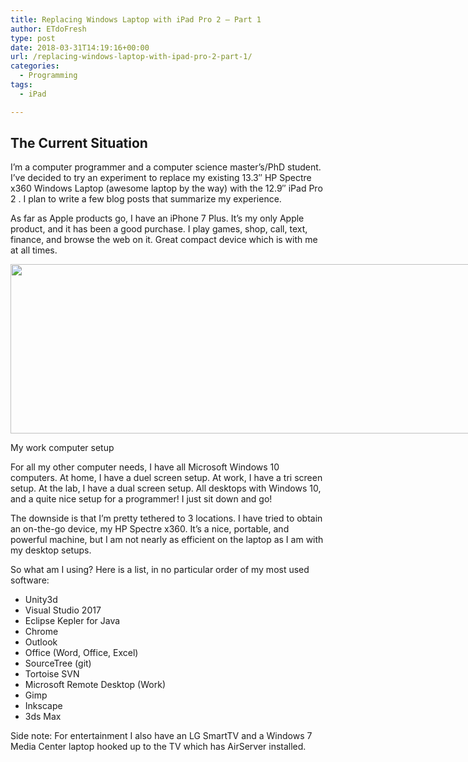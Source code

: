 ```yaml
---
title: Replacing Windows Laptop with iPad Pro 2 – Part 1
author: ETdoFresh
type: post
date: 2018-03-31T14:19:16+00:00
url: /replacing-windows-laptop-with-ipad-pro-2-part-1/
categories:
  - Programming
tags:
  - iPad

---
```

## The Current Situation

I&#8217;m a computer programmer and a computer science master&#8217;s/PhD student. I&#8217;ve decided to try an experiment to replace my existing 13.3&#8243; HP Spectre x360 Windows Laptop (awesome laptop by the way) with the 12.9&#8243; iPad Pro 2 . I plan to write a few blog posts that summarize my experience.

As far as Apple products go, I have an iPhone 7 Plus. It&#8217;s my only Apple product, and it has been a good purchase. I play games, shop, call, text, finance, and browse the web on it. Great compact device which is with me at all times.

<div id="attachment_1055" style="width: 850px" class="wp-caption aligncenter">
  <a href="https://www.etdofresh.com/wp-content/uploads/2018/03/2018-04-02-09.48.12-e1522680885504.jpg"><img aria-describedby="caption-attachment-1055" class="wp-image-1055 size-large" src="https://www.etdofresh.com/wp-content/uploads/2018/03/2018-04-02-09.48.12-e1522680885504-1024x330.jpg" alt="" width="840" height="271" srcset="http://localhost/wp-content/uploads/2018/03/2018-04-02-09.48.12-e1522680885504-1024x330.jpg 1024w, http://localhost/wp-content/uploads/2018/03/2018-04-02-09.48.12-e1522680885504-300x97.jpg 300w, http://localhost/wp-content/uploads/2018/03/2018-04-02-09.48.12-e1522680885504-768x248.jpg 768w, http://localhost/wp-content/uploads/2018/03/2018-04-02-09.48.12-e1522680885504-1200x387.jpg 1200w" sizes="(max-width: 840px) 100vw, 840px" /></a>
  
  <p id="caption-attachment-1055" class="wp-caption-text">
    My work computer setup
  </p>
</div>

For all my other computer needs, I have all Microsoft Windows 10 computers. At home, I have a duel screen setup. At work, I have a tri screen setup. At the lab, I have a dual screen setup. All desktops with Windows 10, and a quite nice setup for a programmer! I just sit down and go!

The downside is that I&#8217;m pretty tethered to 3 locations. I have tried to obtain an on-the-go device, my HP Spectre x360. It&#8217;s a nice, portable, and powerful machine, but I am not nearly as efficient on the laptop as I am with my desktop setups.

So what am I using? Here is a list, in no particular order of my most used software:

  * Unity3d
  * Visual Studio 2017
  * Eclipse Kepler for Java
  * Chrome
  * Outlook
  * Office (Word, Office, Excel)
  * SourceTree (git)
  * Tortoise SVN
  * Microsoft Remote Desktop (Work)
  * Gimp
  * Inkscape
  * 3ds Max

Side note: For entertainment I also have an LG SmartTV and a Windows 7 Media Center laptop hooked up to the TV which has AirServer installed.